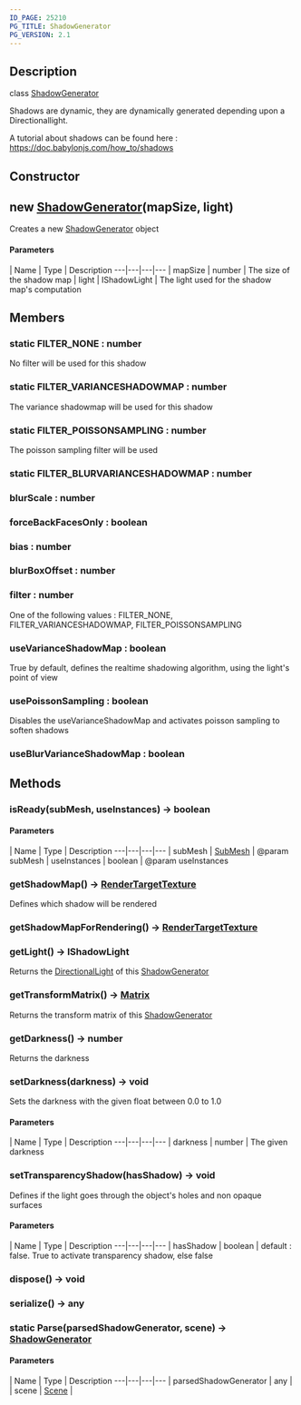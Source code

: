 ```yaml
---
ID_PAGE: 25210
PG_TITLE: ShadowGenerator
PG_VERSION: 2.1
---
```

## Description

class [ShadowGenerator](/classes/2.5/ShadowGenerator)

Shadows are dynamic, they are dynamically generated depending upon a Directionallight.

A tutorial about shadows can be found here : https://doc.babylonjs.com/how_to/shadows

## Constructor

## new [ShadowGenerator](/classes/2.5/ShadowGenerator)(mapSize, light)

Creates a new [ShadowGenerator](/classes/2.5/ShadowGenerator) object

#### Parameters
 | Name | Type | Description
---|---|---|---
 | mapSize | number |     The size of the shadow map
 | light | IShadowLight |     The light used for the shadow map's computation
## Members

### static FILTER_NONE : number

No filter will be used for this shadow

### static FILTER_VARIANCESHADOWMAP : number

The variance shadowmap will be used for this shadow

### static FILTER_POISSONSAMPLING : number

The poisson sampling filter will be used

### static FILTER_BLURVARIANCESHADOWMAP : number



### blurScale : number



### forceBackFacesOnly : boolean



### bias : number



### blurBoxOffset : number



### filter : number

One of the following values : FILTER_NONE, FILTER_VARIANCESHADOWMAP, FILTER_POISSONSAMPLING

### useVarianceShadowMap : boolean

True by default, defines the realtime shadowing algorithm, using the light's point of view

### usePoissonSampling : boolean

Disables the useVarianceShadowMap and activates poisson sampling to soften shadows

### useBlurVarianceShadowMap : boolean



## Methods

### isReady(subMesh, useInstances) &rarr; boolean



#### Parameters
 | Name | Type | Description
---|---|---|---
 | subMesh | [SubMesh](/classes/2.5/SubMesh) |     @param subMesh
 | useInstances | boolean |     @param useInstances
### getShadowMap() &rarr; [RenderTargetTexture](/classes/2.5/RenderTargetTexture)

Defines which shadow will be rendered
### getShadowMapForRendering() &rarr; [RenderTargetTexture](/classes/2.5/RenderTargetTexture)


### getLight() &rarr; IShadowLight

Returns the [DirectionalLight](/classes/2.5/DirectionalLight) of this [ShadowGenerator](/classes/2.5/ShadowGenerator)
### getTransformMatrix() &rarr; [Matrix](/classes/2.5/Matrix)

Returns the transform matrix of this [ShadowGenerator](/classes/2.5/ShadowGenerator)
### getDarkness() &rarr; number

Returns the darkness
### setDarkness(darkness) &rarr; void

Sets the darkness with the given float between 0.0 to 1.0

#### Parameters
 | Name | Type | Description
---|---|---|---
 | darkness | number |     The given darkness

### setTransparencyShadow(hasShadow) &rarr; void

Defines if the light goes through the object's holes and non opaque surfaces

#### Parameters
 | Name | Type | Description
---|---|---|---
 | hasShadow | boolean |     default : false. True to activate transparency shadow, else false

### dispose() &rarr; void


### serialize() &rarr; any


### static Parse(parsedShadowGenerator, scene) &rarr; [ShadowGenerator](/classes/2.5/ShadowGenerator)



#### Parameters
 | Name | Type | Description
---|---|---|---
 | parsedShadowGenerator | any |   
 | scene | [Scene](/classes/2.5/Scene) |   
